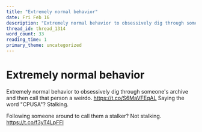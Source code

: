 ```yaml
---
title: "Extremely normal behavior"
date: Fri Feb 16
description: "Extremely normal behavior to obsessively dig through someone's archive and then call that person a weirdo. Saying the word 'CPUSA'?"
thread_id: thread_1314
word_count: 33
reading_time: 1
primary_theme: uncategorized
---
```


# Extremely normal behavior

Extremely normal behavior to obsessively dig through someone's archive and then call that person a weirdo. https://t.co/S6MaVFEqAL Saying the word "CPUSA"? Stalking.

Following someone around to call them a stalker? Not stalking. https://t.co/f3yT4LpFFl